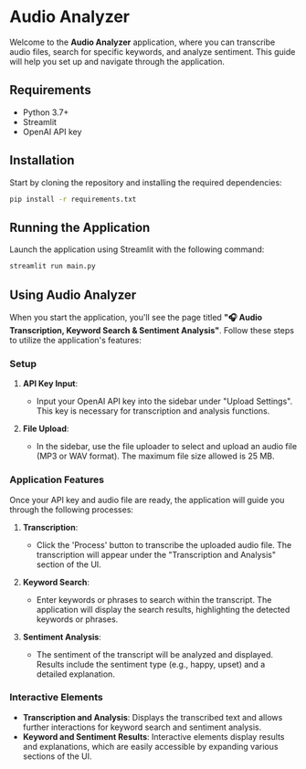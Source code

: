 # Audio Analyzer

Welcome to the **Audio Analyzer** application, where you can transcribe audio files, search for specific keywords, and analyze sentiment. This guide will help you set up and navigate through the application.

## Requirements

- Python 3.7+
- Streamlit
- OpenAI API key

## Installation

Start by cloning the repository and installing the required dependencies:

```bash
pip install -r requirements.txt
```

## Running the Application

Launch the application using Streamlit with the following command:

```bash
streamlit run main.py
```

## Using Audio Analyzer

When you start the application, you'll see the page titled **"🎧 Audio Transcription, Keyword Search & Sentiment Analysis"**. Follow these steps to utilize the application's features:

### Setup

1. **API Key Input**:
   - Input your OpenAI API key into the sidebar under "Upload Settings". This key is necessary for transcription and analysis functions.

2. **File Upload**:
   - In the sidebar, use the file uploader to select and upload an audio file (MP3 or WAV format). The maximum file size allowed is 25 MB.

### Application Features

Once your API key and audio file are ready, the application will guide you through the following processes:

1. **Transcription**:
   - Click the 'Process' button to transcribe the uploaded audio file. The transcription will appear under the "Transcription and Analysis" section of the UI.

2. **Keyword Search**:
   - Enter keywords or phrases to search within the transcript. The application will display the search results, highlighting the detected keywords or phrases.

3. **Sentiment Analysis**:
   - The sentiment of the transcript will be analyzed and displayed. Results include the sentiment type (e.g., happy, upset) and a detailed explanation.

### Interactive Elements

- **Transcription and Analysis**: Displays the transcribed text and allows further interactions for keyword search and sentiment analysis.
- **Keyword and Sentiment Results**: Interactive elements display results and explanations, which are easily accessible by expanding various sections of the UI.